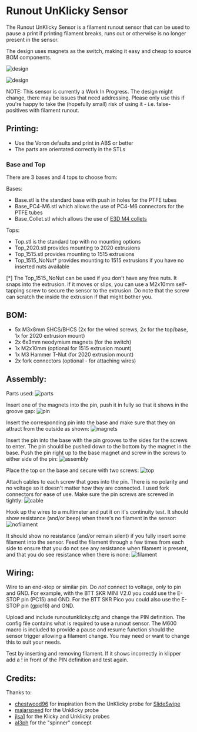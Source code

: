 # Runout UnKlicky Sensor

The Runout UnKlicky Sensor is a filament runout sensor that can be used to pause a print if printing filament breaks, runs out or otherwise is no longer present in the sensor.

The design uses magnets as the switch, making it easy and cheap to source BOM components.

![design](images/designtop.png)

![design](images/designall.png)

NOTE: This sensor is currently a Work In  Progress. The design might change, there may be issues that need addressing. Please only use this if you're happy to take the (hopefully small) risk of using it - i.e. false-positives with filament runout.

## Printing:

- Use the Voron defaults and print in ABS or better
- The parts are orientated correctly in the STLs

### Base and Top

There are 3 bases and 4 tops to choose from:

Bases:

- Base.stl is the standard base with push in holes for the PTFE tubes
- Base_PC4-M6.stl which allows the use of PC4-M6 connectors for the PTFE tubes
- Base_Collet.stl which allows the use of [E3D M4 collets](https://e3d-online.com/products/embedded-bowden-collet-for-metal-1-75mm)

Tops:

- Top.stl is the standard top with no mounting options
- Top_2020.stl provides mounting to 2020 extrusions
- Top_1515.stl provides mounting to 1515 extrusions
- Top_1515_NoNut* provides mounting to 1515 extrusions if you have no inserted nuts available

[*] The Top_1515_NoNut can be used if you don't have any free nuts. It snaps into the extrusion. If it moves or slips, you can use a M2x10mm self-tapping screw to secure the sensor to the extrusion. Do note that the screw can scratch the inside the extrusion if that might bother you.


## BOM:

- 5x M3x8mm SHCS/BHCS (2x for the wired screws, 2x for the top/base, 1x for 2020 extrusion mount)
- 2x 6x3mm neodymium magnets (for the switch)
- 1x M2x10mm (optional for 1515 extrusion mount)
- 1x M3 Hammer T-Nut (for 2020 extrusion mount)
- 2x fork connectors (optional - for attaching wires)


## Assembly:

Parts used:
![parts](images/parts.jpg)

Insert one of the magnets into the pin, push it in fully so that it shows in the groove gap:
![pin](images/pin.jpg)

Insert the corresponding pin into the base and make sure that they on attract from the outside as shown:
![magnets](images/magnets.jpg)

Insert the pin into the base with the pin grooves to the sides for the screws to enter. The pin should be pushed down to the bottom by the magnet in the base. Push the pin right up to the base magnet and screw in the screws to either side of the pin:
![assembly](images/assembly.jpg)

Place the top on the base and secure with two screws:
![top](images/top.jpg)

Attach cables to each screw that goes into the pin. There is no polarity and no voltage so it doesn't matter how they are connected. I used fork connectors for ease of use. Make sure the pin screws are screwed in tightly:
![cable](images/cable.jpg)

Hook up the wires to a multimeter and put it on it's continuity test. It should show resistance (and/or beep) when there's no filament in the sensor:
![nofilament](images/nofilament.jpg)

It should show no resistance (and/or remain silent) if you fully insert some filament into the sensor. Feed the filament through a few times from each side to ensure that you do not see any resistance when filament is present, and that you do see resistance when there is none:
![filament](images/filament.jpg)


## Wiring:

Wire to an end-stop or similar pin. Do _not_ connect to voltage, _only_ to pin and GND. For example, with the BTT SKR MINI V2.0 you could use the E-STOP pin (PC15) and GND. For the BTT SKR Pico you could also use the E-STOP pin (gpio16) and GND.

Upload and include runoutunklicky.cfg and change the PIN definition. The config file contains what is required to use a runout sensor. The M600 macro is included to provide a pause and resume function should the sensor trigger allowing a filament change. You may need or want to change this to suit your needs.

Test by inserting and removing filament. If it shows incorrectly in klipper add a ! in front of the PIN definition and test again.


## Credits:

Thanks to:

- [chestwood96](https://github.com/chestwood96) for inspiration from the UnKlicky probe for [SlideSwipe](https://github.com/chestwood96/SlideSwipe)
- [majarspeed](https://github.com/majarspeed/Unklicky) for the Unklicky probe
- [jlsa1](https://github.com/jlas1/Klicky-Probe/tree/main/Probes) for the Klicky and Unklicky probes
- [al3ph](https://github.com/VoronDesign/VoronUsers/tree/master/printer_mods/al3ph/filament_runout) for the "spinner" concept

